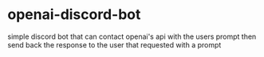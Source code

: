 # openai-discord-bot
simple discord bot that can contact openai's api with the users prompt then send back the response to the user that requested with a prompt
